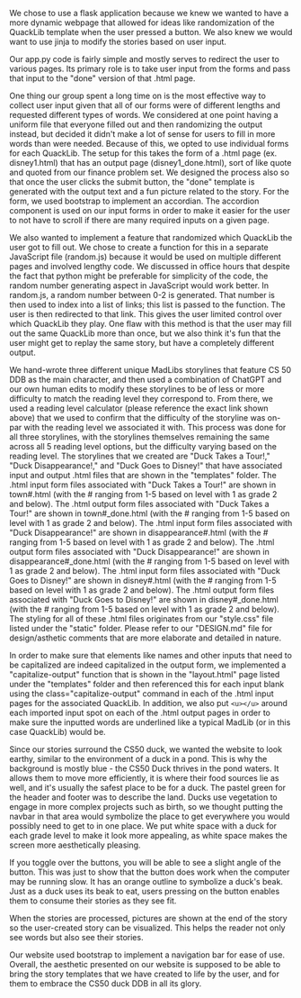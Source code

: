 We chose to use a flask application because we knew we wanted to have a more dynamic webpage that allowed for ideas like randomization of the QuackLib template when the user pressed a button. We also knew we would want to use jinja to modify the stories based on user input. 

Our app.py code is fairly simple and mostly serves to redirect the user to various pages. Its primary role is to take user input from the forms and pass that input to the "done" version of that .html page. 

One thing our group spent a long time on is the most effective way to collect user input given that all of our forms were of different lengths and requested different types of words. We considered at one point having a uniform file that everyone filled out and then randomizing the output instead, but decided it didn't make a lot of sense for users to fill in more words than were needed. Because of this, we opted to use individual forms for each QuackLib. The setup for this takes the form of a .html page (ex. disney1.html) that has an output page (disney1_done.html), sort of like quote and quoted from our finance problem set. We designed the process also so that once the user clicks the submit button, the "done" template is generated with the output text and a fun picture related to the story. For the form, we used bootstrap to implement an accordian. The accordion component is used on our input forms in order to make it easier for the user to not have to scroll if there are many required inputs on a given page. 

We also wanted to  implement a feature that randomized which QuackLib the user got to fill out. We chose to create a function for this in a separate JavaScript file (random.js) because it would be used on multiple different pages and involved lengthy code. We discussed in office hours that despite the fact that python might be preferable for simplicity of the code, the random number generating aspect in JavaScript would work better. In random.js, a random number between 0-2 is generated. That number is then used to index into a list of links; this list is passed to the function. The user is then redirected to that link. This gives the user limited control over which QuackLib they play. One flaw with this method is that the user may fill out the same QuackLib more than once, but we also think it's fun that the user might get to replay the same story, but have a completely different output.

We hand-wrote three different unique MadLibs storylines that feature CS 50 DDB as the main character, and then used a combination of ChatGPT and our own human edits to modify these storylines to be of less or more difficulty to match the reading level they correspond to. From there, we used a reading level calculator (please reference the exact link shown above) that we used to confirm that the difficulty of the storyline was on-par with the reading level we associated it with. This process was done for all three storylines, with the storylines themselves remaining the same across all 5 reading level options, but the difficulty varying based on the reading level. The storylines that we created are "Duck Takes a Tour!," "Duck Disappearance!," and "Duck Goes to Disney!" that have associated input and output .html files that are shown in the "templates" folder. The .html input form files associated with "Duck Takes a Tour!" are shown in town#.html (with the # ranging from 1-5 based on level with 1 as grade 2 and below). The .html output form files associated with "Duck Takes a Tour!" are shown in town#_done.html (with the # ranging from 1-5 based on level with 1 as grade 2 and below). The .html input form files associated with "Duck Disappearance!" are shown in disappearance#.html (with the # ranging from 1-5 based on level with 1 as grade 2 and below). The .html output form files associated with "Duck Disappearance!" are shown in disappearance#_done.html (with the # ranging from 1-5 based on level with 1 as grade 2 and below). The .html input form files associated with "Duck Goes to Disney!" are shown in disney#.html (with the # ranging from 1-5 based on level with 1 as grade 2 and below). The .html output form files associated with "Duck Goes to Disney!" are shown in disney#_done.html (with the # ranging from 1-5 based on level with 1 as grade 2 and below). The styling for all of these .html files originates from our "style.css" file listed under the "static" folder. Please refer to our "DESIGN.md" file for design/asthetic comments that are more elaborate and detailed in nature. 

In order to make sure that elements like names and other inputs that need to be capitalized are indeed capitalized in the output form, we implemented a "capitalize-output" function that is shown in the "layout.html" page listed under the "templates" folder and then referenced this for each input blank using the class="capitalize-output" command in each of the .html input pages for the associated QuackLib. In addition, we also put `<u></u>` around each imported input spot on each of the .html output pages in order to make sure the inputted words are underlined like a typical MadLib (or in this case QuackLib) would be. 
 
Since our stories surround the CS50 duck, we wanted the website to look earthy, similar to the environment of a duck in a pond. This is why the background is mostly blue - the CS50 Duck thrives in the pond waters. It allows them to move more efficiently, it is where their food sources lie as well, and it's usually the safest place to be for a duck. The pastel green for the header and footer was to describe the land. Ducks use vegetation to engage in more complex projects such as birth, so we thought putting the navbar in that area would symbolize the place to get everywhere you would possibly need to get to in one place. We put white space with a duck for each grade level to make it look more appealing, as white space makes the screen more aesthetically pleasing.

If you toggle over the buttons, you will be able to see a slight angle of the button. This was just to show that the button does work when the computer may be running slow. It has an orange outline to symbolize a duck's beak. Just as a duck uses its beak to eat, users pressing on the button enables them to consume their stories as they see fit.

When the stories are processed, pictures are shown at the end of the story so the user-created story can be visualized. This helps the reader not only see words but also see their stories.

Our website used bootstrap to implement a navigation bar for ease of use. Overall, the aesthetic presented on our website is supposed to be able to bring the story templates that we have created to life by the user, and for them to embrace the CS50 duck DDB in all its glory. 